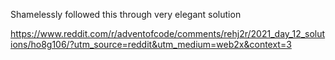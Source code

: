 Shamelessly followed this through very elegant solution

https://www.reddit.com/r/adventofcode/comments/rehj2r/2021_day_12_solutions/ho8g106/?utm_source=reddit&utm_medium=web2x&context=3